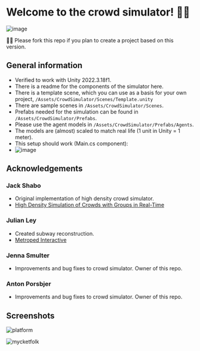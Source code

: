 # Welcome to the crowd simulator! 👩‍💻
![image](https://github.com/user-attachments/assets/92e9c724-d89c-44c6-af9f-71a534b34905)

👩‍💻 Please fork this repo if you plan to create a project based on this version.

## General information
- Verified to work with Unity 2022.3.18f1.
- There is a readme for the components of the simulator here.
- There is a template scene, which you can use as a basis for your own project, `/Assets/CrowdSimulator/Scenes/Template.unity`
- There are sample scenes in `/Assets/CrowdSimulator/Scenes`.
- Prefabs needed for the simulation can be found in `/Assets/CrowdSimulator/Prefabs`.
- Please use the agent models in `/Assets/CrowdSimulator/Prefabs/Agents`.
- The models are (almost) scaled to match real life (1 unit in Unity = 1 meter).
- This setup should work (Main.cs component):
- ![image](https://github.com/user-attachments/assets/04a53551-eb3d-4ce9-b0dd-79a390398049)

## Acknowledgements
### Jack Shabo

- Original implementation of high density crowd simulator.
- [High Density Simulation of Crowds with Groups in Real-Time](https://urn.kb.se/resolve?urn=urn:nbn:se:kth:diva-210564)

### Julian Ley

- Created subway reconstruction.
- [Metroped Interactive](https://github.com/JulianLey/MetropedInteractive)

### Jenna Smulter
- Improvements and bug fixes to crowd simulator. Owner of this repo.

### Anton Porsbjer
- Improvements and bug fixes to crowd simulator. Owner of this repo.

## Screenshots

![platform](https://github.com/user-attachments/assets/cf310d79-30d5-4939-ba05-bc617972f3e2)

![mycketfolk](https://github.com/user-attachments/assets/3859463f-a448-4c07-9edd-70f2e520feff)

